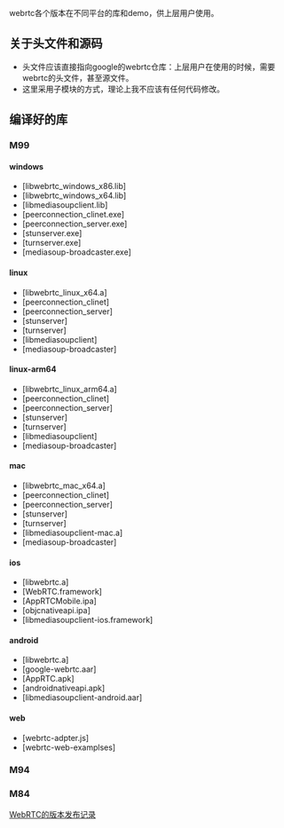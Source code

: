 webrtc各个版本在不同平台的库和demo，供上层用户使用。


## 关于头文件和源码
- 头文件应该直接指向google的webrtc仓库：上层用户在使用的时候，需要webrtc的头文件，甚至源文件。
- 这里采用子模块的方式，理论上我不应该有任何代码修改。

## 编译好的库
### M99

#### windows
- [libwebrtc_windows_x86.lib]
- [libwebrtc_windows_x64.lib]
- [libmediasoupclient.lib]
- [peerconnection_clinet.exe]
- [peerconnection_server.exe]
- [stunserver.exe]
- [turnserver.exe]
- [mediasoup-broadcaster.exe]


#### linux
- [libwebrtc_linux_x64.a]
- [peerconnection_clinet]
- [peerconnection_server]
- [stunserver]
- [turnserver]
- [libmediasoupclient]
- [mediasoup-broadcaster]

#### linux-arm64
- [libwebrtc_linux_arm64.a]
- [peerconnection_clinet]
- [peerconnection_server]
- [stunserver]
- [turnserver]
- [libmediasoupclient]
- [mediasoup-broadcaster]

#### mac
- [libwebrtc_mac_x64.a]
- [peerconnection_clinet]
- [peerconnection_server]
- [stunserver]
- [turnserver]
- [libmediasoupclient-mac.a]
- [mediasoup-broadcaster]
 
#### ios
- [libwebrtc.a]
- [WebRTC.framework]
- [AppRTCMobile.ipa]
- [objcnativeapi.ipa]
- [libmediasoupclient-ios.framework]

#### android
- [libwebrtc.a]
- [google-webrtc.aar]
- [AppRTC.apk]
- [androidnativeapi.apk]
- [libmediasoupclient-android.aar]

#### web
- [webrtc-adpter.js]
- [webrtc-web-examplses]

### M94

### M84


[WebRTC的版本发布记录](doc/webrtc_version.md)
